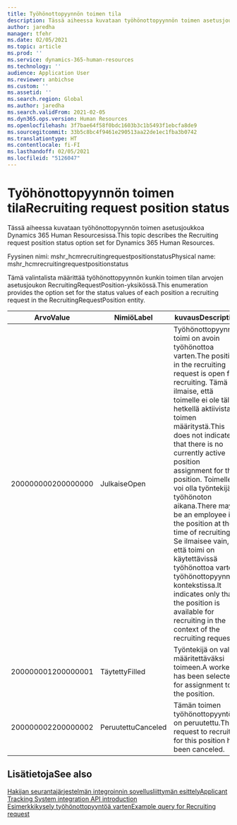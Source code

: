 ```yaml
---
title: Työhönottopyynnön toimen tila
description: Tässä aiheessa kuvataan työhönottopyynnön toimen asetusjoukkoa Dynamics 365 Human Resourcesissa.
author: jaredha
manager: tfehr
ms.date: 02/05/2021
ms.topic: article
ms.prod: ''
ms.service: dynamics-365-human-resources
ms.technology: ''
audience: Application User
ms.reviewer: anbichse
ms.custom: ''
ms.assetid: ''
ms.search.region: Global
ms.author: jaredha
ms.search.validFrom: 2021-02-05
ms.dyn365.ops.version: Human Resources
ms.openlocfilehash: 3f7bae64f58f0bdc1603b3c1b5493f1ebcfa8de9
ms.sourcegitcommit: 33b5c8bc4f9461e290513aa22de1ec1fba3b0742
ms.translationtype: HT
ms.contentlocale: fi-FI
ms.lasthandoff: 02/05/2021
ms.locfileid: "5126047"
---
```

# <a name="recruiting-request-position-status"></a><span data-ttu-id="85404-103">Työhönottopyynnön toimen tila</span><span class="sxs-lookup"><span data-stu-id="85404-103">Recruiting request position status</span></span>

<span data-ttu-id="85404-104">Tässä aiheessa kuvataan työhönottopyynnön toimen asetusjoukkoa Dynamics 365 Human Resourcesissa.</span><span class="sxs-lookup"><span data-stu-id="85404-104">This topic describes the Recruiting request position status option set for Dynamics 365 Human Resources.</span></span>

<span data-ttu-id="85404-105">Fyysinen nimi: mshr_hcmrecruitingrequestpositionstatus</span><span class="sxs-lookup"><span data-stu-id="85404-105">Physical name: mshr_hcmrecruitingrequestpositionstatus</span></span>

<span data-ttu-id="85404-106">Tämä valintalista määrittää työhönottopyynnön kunkin toimen tilan arvojen asetusjoukon RecruitingRequestPosition-yksikössä.</span><span class="sxs-lookup"><span data-stu-id="85404-106">This enumeration provides the option set for the status values of each position a recruiting request in the RecruitingRequestPosition entity.</span></span>

| <span data-ttu-id="85404-107">Arvo</span><span class="sxs-lookup"><span data-stu-id="85404-107">Value</span></span> | <span data-ttu-id="85404-108">Nimiö</span><span class="sxs-lookup"><span data-stu-id="85404-108">Label</span></span> | <span data-ttu-id="85404-109">kuvaus</span><span class="sxs-lookup"><span data-stu-id="85404-109">Description</span></span> |
| --- | --- | --- |
| <span data-ttu-id="85404-110">200000000</span><span class="sxs-lookup"><span data-stu-id="85404-110">200000000</span></span> | <span data-ttu-id="85404-111">Julkaise</span><span class="sxs-lookup"><span data-stu-id="85404-111">Open</span></span> | <span data-ttu-id="85404-112">Työhönottopyynnön toimi on avoin työhönottoa varten.</span><span class="sxs-lookup"><span data-stu-id="85404-112">The position in the recruiting request is open for recruiting.</span></span> <span data-ttu-id="85404-113">Tämä ei ilmaise, että toimelle ei ole tällä hetkellä aktiivista toimen määritystä.</span><span class="sxs-lookup"><span data-stu-id="85404-113">This does not indicate that there is no currently active position assignment for the position.</span></span> <span data-ttu-id="85404-114">Toimelle voi olla työntekijä työhönoton aikana.</span><span class="sxs-lookup"><span data-stu-id="85404-114">There may be an employee in the position at the time of recruiting.</span></span> <span data-ttu-id="85404-115">Se ilmaisee vain, että toimi on käytettävissä työhönottoa varten työhönottopyynnön kontekstissa.</span><span class="sxs-lookup"><span data-stu-id="85404-115">It indicates only that the position is available for recruiting in the context of the recruiting request.</span></span> |
| <span data-ttu-id="85404-116">200000001</span><span class="sxs-lookup"><span data-stu-id="85404-116">200000001</span></span> | <span data-ttu-id="85404-117">Täytetty</span><span class="sxs-lookup"><span data-stu-id="85404-117">Filled</span></span> | <span data-ttu-id="85404-118">Työntekijä on valittu määritettäväksi toimeen.</span><span class="sxs-lookup"><span data-stu-id="85404-118">A worker has been selected for assignment to the position.</span></span> |
| <span data-ttu-id="85404-119">200000002</span><span class="sxs-lookup"><span data-stu-id="85404-119">200000002</span></span> | <span data-ttu-id="85404-120">Peruutettu</span><span class="sxs-lookup"><span data-stu-id="85404-120">Canceled</span></span> | <span data-ttu-id="85404-121">Tämän toimen työhönottopyyntö on peruutettu.</span><span class="sxs-lookup"><span data-stu-id="85404-121">The request to recruit for this position has been canceled.</span></span> |

## <a name="see-also"></a><span data-ttu-id="85404-122">Lisätietoja</span><span class="sxs-lookup"><span data-stu-id="85404-122">See also</span></span>

[<span data-ttu-id="85404-123">Hakijan seurantajärjestelmän integroinnin sovellusliittymän esittely</span><span class="sxs-lookup"><span data-stu-id="85404-123">Applicant Tracking System integration API introduction</span></span>](hr-admin-integration-ats-api-introduction.md)<br>
[<span data-ttu-id="85404-124">Esimerkkikysely työhönottopyyntöä varten</span><span class="sxs-lookup"><span data-stu-id="85404-124">Example query for Recruiting request</span></span>](hr-admin-integration-ats-api-recruiting-request-example-query.md)
